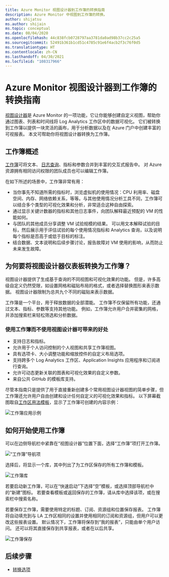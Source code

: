 ```yaml
---
title: Azure Monitor 视图设计器到工作簿的转换指南
description: Azure Monitor 中视图到工作簿的转换。
author: shijatsu
ms.author: shijain
ms.topic: conceptual
ms.date: 08/04/2020
ms.openlocfilehash: 44c838fcb0728797aa3781da0ad98b37cc2c25a5
ms.sourcegitcommit: 52491b361b1cd51c4785c91e6f4acb2f3c76f0d5
ms.translationtype: HT
ms.contentlocale: zh-CN
ms.lasthandoff: 04/30/2021
ms.locfileid: "108317966"
---
```

# <a name="azure-monitor-view-designer-to-workbooks-transition-guide"></a>Azure Monitor 视图设计器到工作簿的转换指南
[视图设计器](view-designer.md)是 Azure Monitor 的一项功能，它让你能够创建自定义视图，帮助你通过图表、列表和时间线将 Log Analytics 工作区中的数据可视化。 它们被转换到工作簿以提供一块灵活的画布，用于分析数据以及在 Azure 门户中创建丰富的可视报表。 本文可帮助你将视图设计器转换为工作簿。 


## <a name="workbooks-overview"></a>工作簿概述
[工作簿](../vm/vminsights-workbooks.md)可将文本、 [日志查询](/azure/data-explorer/kusto/query/)、指标和参数合并到丰富的交互式报告中。 对 Azure 资源拥有相同访问权限的团队成员也可以编辑工作簿。

在如下所述的场景中，工作簿非常有用：

-   当你事先不知道所需的指标时，浏览虚拟机的使用情况：CPU 利用率、磁盘空间、内存、网络依赖关系，等等。与其他使用情况分析工具不同，工作簿可以结合多个类型的可视化效果和分析，非常适合这种自由探索。
-   通过显示关键计数器的指标和其他日志事件，向团队解释最近预配的 VM 的性能如何。
-   与团队的其他成员分享调整 VM 试验规模的结果。 可以用文本解释试验的目标，然后展示用于评估试验的每个使用情况指标和 Analytics 查询，以及说明每个指标是否高于或低于目标的标注。
-   结合数据、文本说明和后续步骤讨论，报告故障对 VM 使用的影响，从而防止未来发生故障。


## <a name="why-convert-view-designer-dashboards-to-workbooks"></a>为何要将视图设计器仪表板转换为工作簿？

视图设计器提供了生成基于查询的不同视图和可视化效果的功能。 但是，许多高级自定义仍然受限，如设置网格和磁贴布局的格式，或者选择替换图形来表示数据。 视图设计器限制为总共九个不同的磁贴来表示数据。

工作簿是一个平台，用于释放数据的全部潜能。 工作簿不仅保留所有功能，还通过文本、指标、参数等支持其他功能。 例如，工作簿允许用户合并密集的网格，并添加搜索栏来轻松筛选和分析数据。 

### <a name="advantages-of-using-workbooks-over-view-designer"></a>使用工作簿而不使用视图设计器可带来的好处

* 支持日志和指标。
* 允许用于个人访问控制的个人视图和共享工作簿视图。
* 具有选项卡、大小调整功能和缩放控件的自定义布局选项。
* 支持跨多个 Log Analytics 工作区、Application Insights 应用程序和订阅进行查询。
* 允许可动态更新关联的图表和可视化效果的自定义参数。
* 来自公共 GitHub 的模板库支持。

尽管本指南只是提供了用于直接重新创建多个常用视图设计器视图的简单步骤，但工作簿还允许用户自由创建和设计任何自定义的可视化效果和指标。 以下屏幕截图取自[工作区用法模板](https://go.microsoft.com/fwlink/?linkid=874159&resourceId=Azure%20Monitor&featureName=Workbooks&itemId=community-Workbooks%2FAzure%20Monitor%20-%20Workspaces%2FWorkspace%20Usage&workbookTemplateName=Workspace%20Usage&func=NavigateToPortalFeature&type=workbook)，显示了工作簿可创建的内容示例：


![工作簿应用示例](media/view-designer-conversion-overview/workbook-template-example.jpg)


## <a name="how-to-start-using-workbooks"></a>如何开始使用工作簿
可以在边侧导航栏中紧靠在“视图设计器”位置下面，选择“工作簿”项打开工作簿。

![“工作簿”导航项](media/view-designer-conversion-overview/workbooks-nav.png)

选择后，将显示一个库，其中列出了为工作区保存的所有工作簿和模板。

![工作簿库](media/view-designer-conversion-overview/workbooks-gallery.png)

若要启动新工作簿，可以在“快速启动”下选择“空”模板，或选择顶部导航栏中的“新建”图标。   若要查看模板或返回保存的工作簿，请从库中选择该项，或在搜索栏中搜索名称。

若要保存工作簿，需要使用特定的标题、订阅、资源组和位置保存报表。
工作簿将自动填充到与 LA 工作区相同的设置并使用相同的订阅和资源组，但用户可以更改这些报表设置。 默认情况下，工作簿将保存到“我的报表”，只能由单个用户访问。 还可以将其直接保存到共享报表，或者在以后共享。

![工作簿保存](media/view-designer-conversion-overview/workbooks-save.png)

## <a name="next-steps"></a>后续步骤

- [转换选项](view-designer-conversion-options.md)